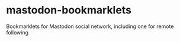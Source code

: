 # mastodon-bookmarklets
Bookmarklets for Mastodon social network, including one for remote following
